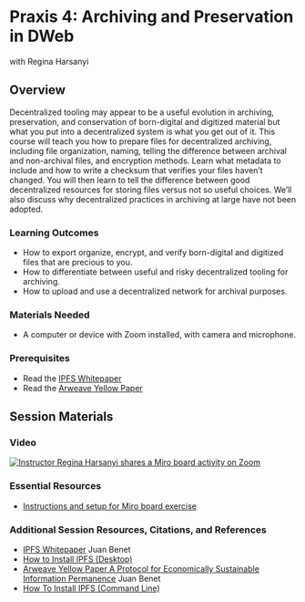 # Praxis 4: Archiving and Preservation in DWeb

with Regina Harsanyi

## Overview

Decentralized tooling may appear to be a useful evolution in archiving, preservation, and conservation of born-digital and digitized material but what you put into a decentralized system is what you get out of it. This course will teach you how to prepare files for decentralized archiving, including file organization, naming, telling the difference between archival and non-archival files, and encryption methods. Learn what metadata to include and how to write a checksum that verifies your files haven’t changed. You will then learn to tell the difference between good decentralized resources for storing files versus not so useful choices. We’ll also discuss why decentralized practices in archiving at large have not been adopted.

### Learning Outcomes

* How to export organize, encrypt, and verify born-digital and digitized files that are precious to you.
* How to differentiate between useful and risky decentralized tooling for archiving.
* How to upload and use a decentralized network for archival purposes.

### Materials Needed

* A computer or device with Zoom installed, with camera and microphone.

### Prerequisites

* Read the [IPFS Whitepaper](https://docs.ipfs.tech/concepts/further-reading/academic-papers/#ipfs-content-addressed-versioned-p2p-file-system)
* Read the [Arweave Yellow Paper](https://www.arweave.org/yellow-paper.pdf)

## Session Materials

### Video

[![Instructor Regina Harsanyi shares a Miro board activity on Zoom](https://img.youtube.com/vi/_Gk92xBCM7I/0.jpg)](https://www.youtube.com/watch?v=_Gk92xBCM7I)

### Essential Resources

* [Instructions and setup for Miro board exercise](Miro-Activities-Praxis-4.pdf)

### Additional Session Resources, Citations, and References

- [IPFS Whitepaper](https://docs.ipfs.tech/concepts/further-reading/academic-papers/#ipfs-content-addressed-versioned-p2p-file-system) Juan Benet
- [How to Install IPFS (Desktop)](https://docs.ipfs.tech/install/ipfs-desktop)
- [Arweave Yellow Paper A Protocol for Economically Sustainable Information Permanence](https://www.arweave.org/yellow-paper.pdf) Juan Benet
- [How To Install IPFS (Command Line)](https://docs.ipfs.eth.link/install/command-line)
